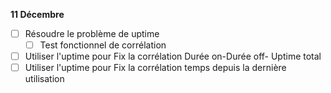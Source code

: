 **11 Décembre**
- [ ] Résoudre le problème de uptime 
    - [ ] Test fonctionnel de corrélation 
- [ ] Utiliser l'uptime pour Fix la corrélation Durée on-Durée off- Uptime total
- [ ] Utiliser l'uptime pour Fix la corrélation temps depuis la dernière utilisation